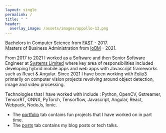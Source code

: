 ```yaml
---
layout: single
permalink: /
title: " "
header:
  overlay_image: /assets/images/appollo-13.png       
---
```



Bachelors in Computer Science from [FAST](https://www.nu.edu.pk/) - 2017.
<br>
Masters of Business Administration from [IoBM](https://www.iobm.edu.pk/) - 2021.

From 2017 to 2021 I worked as a Software and then Senior Software Engineer at [Systems Limited](https://www.systemsltd.com/) where key area of responsibilities included developing hybrid mobile apps and web apps with Javascript frameworks such as React & Angular. Since 2021 I have been working with [Folio3](https://folio3.com/) primarily on computer vision projects revolving around object detection, image and video processing. 


Technologies that I have worked with include : Python, OpenCV, Gstreamer, TensorRT, ONNX, PyTorch, Tensorflow, Javascript, Angular, React, Webpack, NodeJs, Ionic.

+ The <a href="/portfolio/">portfolio</a> tab contains fun projects that I have worked on in part time.
+ The <a href="/year-archive/">posts</a> tab contains my blog posts or tech talks.